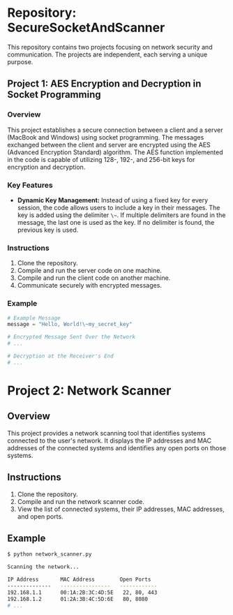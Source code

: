 # Repository: SecureSocketAndScanner

This repository contains two projects focusing on network security and communication. The projects are independent, each serving a unique purpose.

## Project 1: AES Encryption and Decryption in Socket Programming

### Overview

This project establishes a secure connection between a client and a server (MacBook and Windows) using socket programming. The messages exchanged between the client and server are encrypted using the AES (Advanced Encryption Standard) algorithm. The AES function implemented in the code is capable of utilizing 128-, 192-, and 256-bit keys for encryption and decryption.

### Key Features

- **Dynamic Key Management:** Instead of using a fixed key for every session, the code allows users to include a key in their messages. The key is added using the delimiter `\~`. If multiple delimiters are found in the message, the last one is used as the key. If no delimiter is found, the previous key is used.

### Instructions

1. Clone the repository.
2. Compile and run the server code on one machine.
3. Compile and run the client code on another machine.
4. Communicate securely with encrypted messages.

### Example

```python
# Example Message
message = "Hello, World!\~my_secret_key"

# Encrypted Message Sent Over the Network
# ...

# Decryption at the Receiver's End
# ...
```


# Project 2: Network Scanner

## Overview

This project provides a network scanning tool that identifies systems connected to the user's network. It displays the IP addresses and MAC addresses of the connected systems and identifies any open ports on those systems.

## Instructions

1. Clone the repository.
2. Compile and run the network scanner code.
3. View the list of connected systems, their IP addresses, MAC addresses, and open ports.

## Example

```bash
$ python network_scanner.py

Scanning the network...

IP Address       MAC Address        Open Ports
--------------   ----------------   ------------
192.168.1.1      00:1A:2B:3C:4D:5E   22, 80, 443
192.168.1.2      01:2A:3B:4C:5D:6E   80, 8080
# ...
```
